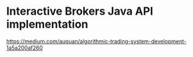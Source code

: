 # Interactive Brokers Java API implementation
https://medium.com/auquan/algorithmic-trading-system-development-1a5a200af260
